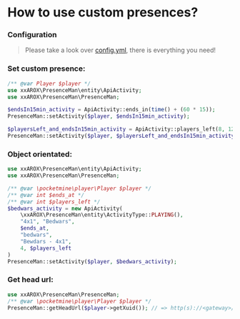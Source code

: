 # How to use custom presences?


### Configuration
> Please take a look over [config.yml](resources/config.yml), there is everything you need!


### Set custom presence:
```php
/** @var Player $player */
use xxAROX\PresenceMan\entity\ApiActivity;
use xxAROX\PresenceMan\PresenceMan;

$endsIn15min_activity = ApiActivity::ends_in(time() + (60 * 15));
PresenceMan::setActivity($player, $endsIn15min_activity);

$playersLeft_and_endsIn15min_activity = ApiActivity::players_left(8, 12, $endsIn15min_activity);
PresenceMan::setActivity($player, $playersLeft_and_endsIn15min_activity);

```

### Object orientated:
```php
use xxAROX\PresenceMan\entity\ApiActivity;
use xxAROX\PresenceMan\PresenceMan;

/** @var \pocketmine\player\Player $player */
/** @var int $ends_at */
/** @var int $players_left */
$bedwars_activity = new ApiActivity(
	\xxAROX\PresenceMan\entity\ActivityType::PLAYING(),
	"4x1", "Bedwars", 
	$ends_at,
	"bedwars",
	"Bewdars - 4x1",
	4, $players_left
)
PresenceMan::setActivity($player, $bedwars_activity);

```


### Get head url:
```php
use xxAROX\PresenceMan\PresenceMan;
/** @var \pocketmine\player\Player $player */
PresenceMan::getHeadUrl($player->getXuid()); // => http(s)://<gateway>/api/v<version>/heads/<xuid>

```
